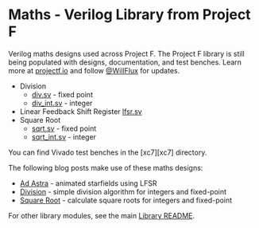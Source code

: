 # Maths - Verilog Library from Project F

Verilog maths designs used across Project F. The Project F library is still being populated with designs, documentation, and test benches. Learn more at [projectf.io](https://projectf.io/) and follow [@WillFlux](https://twitter.com/WillFlux) for updates.

* Division
  * [div.sv](div.sv) - fixed point
  * [div_int.sv](div_int.sv) - integer
* Linear Feedback Shift Register [lfsr.sv](lfsr.sv)
* Square Root
  * [sqrt.sv](sqrt.sv) - fixed point
  * [sqrt_int.sv](sqrt_int.sv) - integer

You can find Vivado test benches in the [xc7][xc7] directory.

The following blog posts make use of these maths designs:

* [Ad Astra](/posts/fpga-ad-astra/) - animated starfields using LFSR
* [Division](/posts/division-in-verilog/) - simple division algorithm for integers and fixed-point
* [Square Root](/posts/square-root-in-verilog/) - calculate square roots for integers and fixed-point

For other library modules, see the main [Library README](../README.md).
